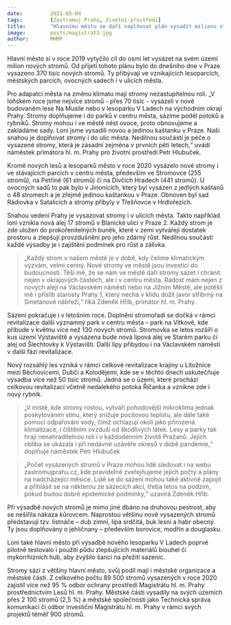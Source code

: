 ```yaml
---
date:         2021-05-04
tags:         [Zastromuj Prahu, životní-prostředí]
title:        "Hlavnímu městu se daří naplňovat plán vysadit milionu stromů za osm let"
image: 	      posts/magistrat3.jpg
author:       MHMP
---
```


Hlavní město si v roce 2019 vytyčilo cíl do osmi let vysázet na svém území milion nových stromů. Od přijetí tohoto plánu bylo do dnešního dne v Praze vysazeno 370 tisíc nových stromů. Ty přibývají ve vznikajících lesoparcích, městských parcích, ovocných sadech i v ulicích města.

Pro adapatci města na změnu klimatu mají stromy nezastupitelnou roli. „V loňském roce jsme nejvíce stromů - přes 70 tisíc - vysázeli v nově budovaném lese Na Musile nebo v lesoparku V Ladech na východním okraji Prahy. Stromy doplňujeme i do parků v centru města, sázíme podél potoků a rybníků. Stromy mohou i ve městě nést ovoce, proto obnovujeme a zakládáme sady. Loni jsme vysadili novou a jedinou kaštanku v Praze. Naší snahou je doplňovat stromy i do ulic města. Nedílnou součástí je péče o vysazené stromy, která je zásadní zejména v prvních pěti letech,“ uvádí náměstek primátora hl. m. Prahy pro životní prostředí Petr Hlubuček.

Kromě nových lesů a lesoparků město v roce 2020 vysázelo nové stromy i ve stávajících parcích v centru města, především ve Stromovce (255 stromů), na Petříně (61 stromů) či na Dívčích Hradech (441 stromů). U ovocných sadů to pak bylo v Jinonicích, který byl vysázen z jedlých kaštanů o 48 stromech a je zřejmě jedinou kaštankou v Praze. Obnoven byl sad Rádiovka v Satalicích a stromy přibyly v Třešňovce v Hrdlořezích.

Snahou vedení Prahy je vysazovat stromy i v ulicích města. Takto například loni vznikla nová alej 17 stromů v Blanické ulici v Praze 2. Každý strom je zde uložen do prokořenitelných buněk, které v zemi vytvářejí dostatek prostoru a zlepšují provzdušnění pro jeho zdárný růst. Nedílnou součástí každé výsadby je i zajištění podmínek pro růst a zálivka.

> „Každý strom v našem městě je v době, kdy čelíme klimatickým výzvám, velmi cenný. Nové stromy ve městě jsou investicí do budoucnosti. Těší mě, že se nám ve městě daří stromy sázet i chránit nejen v okrajových částech, ale i v centru města. Radost mám nejen z nových alejí na Václavském náměstí nebo na Jižním Městě, ale potěšil mě i příslib starosty Prahy 1, který nechá v klidu dožít javor stříbrný na Smetanově nábřeží,“ říká Zdeněk Hřib, primátor hl. m. Prahy.

Sázení pokračuje i v letošním roce. Doplnění stromořadí se dočká v rámci revitalizace další významný park v centru města – park na Vítkově, kde přibude v květnu více než 130 nových stromů. Stromovka se letos rozšíří o kus území Výstaviště a vysázena bude nová lipová alej ve Starém parku či alej od Šlechtovky k Výstavišti. Další lípy přibydou i na Václavském náměstí v další fázi revitalizace.

Nový rozsáhlý les vzniká v rámci celkové revitalizace krajiny u Lítožnice mezi Běchovicemi, Dubčí a Kolodějemi, kde se v těchto dnech uskutečňuje výsadba více než 50 tisíc stromů. Jedná se o území, které prochází celkovou revitalizací včetně nedalekého potoka Říčanka a vznikne zde i nový rybník.

> „V místě, kde stromy rostou, vytváří pohodovější mikroklima jednak poskytováním stínu, který snižuje pocitovou teplotu, ale dále také pomocí odpařování vody, čímž ochlazují okolí jako přirozená klimatizace, i čištěním ovzduší od škodlivých látek. Lesy a parky tak hrají nenahraditelnou roli i v každodenním životě Pražanů. Jejich obliba se ukázala i při nedávné uzávěře okresů v době pandemie,“ doplňuje náměstek Petr Hlubuček

> „Počet vysázených stromů v Praze mohou lidé sledovat i na webu zastromujprahu.cz, kde pravidelně zveřejňujeme jejich počty a plány na nadcházející měsíce. Lidé se do sázení mohou také aktivně zapojit a přihlásit se na některou ze sázecích akcí, třeba letos na podzim, pokud budou dobré epidemické podmínky,“ uzavírá Zdeněk Hřib.

Při výsadbě nových stromů je mimo jiné dbáno na druhovou pestrost, aby se nešířila nákaza kůrovcem. Naprostou většinu nově vysazených stromů představují tzv. listnáče – dub zimní, lípa srdčitá, buk lesní a habr obecný. Ty jsou doplňovány o jehličnany – především borovice, modřín a douglasku.

Loni také hlavní město při výsadbě nového lesoparku V Ladech poprvé pilotně testovalo i použití půdu zlepšujících materiálů biouhel či mykorrhizních hub, aby zvýšilo šanci na přežití sazenic.

Stromy sází z většiny hlavní město, svůj podíl mají i městské organizace a městské části. Z celkového počtu 89 500 stromů vysazených v roce 2020 zajistil více než 95 % odbor ochrany prostředí Magistrátu hl. m. Prahy prostřednictvím Lesů hl. m. Prahy. Městské části vysadily na svých územích přes 2 100 stromů (2,5 %) a městské společnosti jako Technická správa komunikací či odbor investiční Magistrátu hl. m. Prahy v rámci svých projektů téměř 900 stromů.
